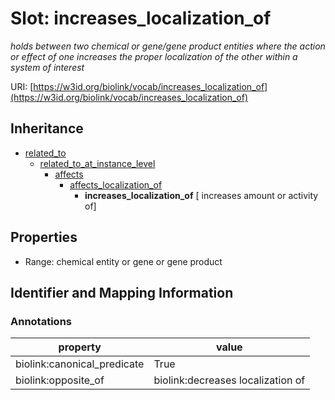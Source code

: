 # Slot: increases_localization_of
_holds between two chemical or gene/gene product entities where the action or effect of one increases the proper localization of the other within a system of interest_


URI: [https://w3id.org/biolink/vocab/increases_localization_of](https://w3id.org/biolink/vocab/increases_localization_of)




## Inheritance

* [related_to](related_to.md)
    * [related_to_at_instance_level](related_to_at_instance_level.md)
        * [affects](affects.md)
            * [affects_localization_of](affects_localization_of.md)
                * **increases_localization_of** [ increases amount or activity of]



## Properties

 * Range: chemical entity or gene or gene product



## Identifier and Mapping Information





### Annotations

| property | value |
| --- | --- |
| biolink:canonical_predicate | True |
| biolink:opposite_of | biolink:decreases localization of |


